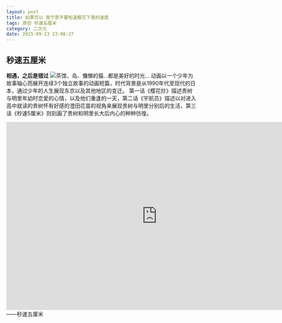 ```yaml
---
layout: post
title: 如果可以 我宁愿不要知道樱花下落的速度
tags: 原创 秒速五厘米
category: 二次元
date: 2015-09-23 23:08:27
---
```


## 秒速五厘米

**相遇，之后是错过**
![](http://7xlkoc.com1.z0.glb.clouddn.com/sakura_716.jpg "茶馆、岛、慵懒的猫...都是美好的时光...")
动画以一个少年为故事轴心而展开连续3个独立故事的动画短篇，时代背景是从1990年代至现代的日本，通过少年的人生展现东京以及其他地区的变迁。 第一话《樱花抄》描述贵树与明里年幼时恋爱的心情，以及他们重逢的一天，第二话《宇航员》描述以对进入高中就读的贵树怀有好感的澄田花苗的视角来展现贵树与明里分别后的生活，第三话《秒速5厘米》则刻画了贵树和明里长大后内心的种种彷徨。
<iframe style="width: 800px; height: 500px;" src="http://static.hdslb.com/miniloader.swf?aid=2938460&amp;page=1" width="300" height="150" frameborder="no" scrolling="no"></iframe>
——秒速五厘米
